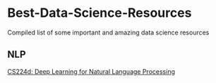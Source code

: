 # Best-Data-Science-Resources
Compiled list of some important and amazing data science resources


## NLP 

[CS224d: Deep Learning for Natural Language Processing](https://cs224d.stanford.edu/)
